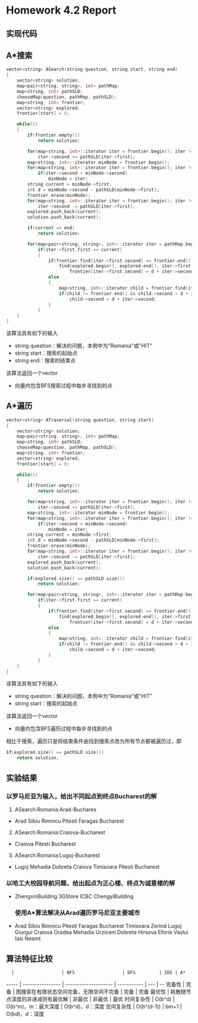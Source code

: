# Homework 4.2 Report

## 实现代码

## A*搜索

```c++
vector<string> ASearch(string question, string start, string end)
{
    vector<string> solution;
    map<pair<string, string>, int> pathMap;
    map<string, int> pathSLD;
    chooseMap(question, pathMap, pathSLD);
    map<string, int> frontier;
    vector<string> explored;
    frontier[start] = 0;

    while(1)
    {
        if(frontier.empty())
            return solution;

        for(map<string, int>::iterator iter = frontier.begin(); iter != frontier.end(); iter++)
            iter->second += pathSLD[iter->first];
        map<string, int>::iterator minNode = frontier.begin();
        for(map<string, int>::iterator iter = frontier.begin(); iter != frontier.end(); iter++)
            if(iter->second < minNode->second)
                minNode = iter;
        string current = minNode->first;
        int d = minNode->second - pathSLD[minNode->first];
        frontier.erase(minNode);
        for(map<string, int>::iterator iter = frontier.begin(); iter != frontier.end(); iter++)
            iter->second -= pathSLD[iter->first];
        explored.push_back(current);
        solution.push_back(current);

        if(current == end)
            return solution;

        for(map<pair<string, string>, int>::iterator iter = pathMap.begin(); iter != pathMap.end(); iter++)
            if(iter->first.first == current)
            {
                if(frontier.find(iter->first.second) == frontier.end() &&
                    find(explored.begin(), explored.end(), iter->first.second) == explored.end())
                        frontier[iter->first.second] = d + iter->second;
                else
                {
                    map<string, int>::iterator child = frontier.find(iter->first.second);
                    if(child != frontier.end() && child->second > d + iter->second)
                        child->second = d + iter->second;
                }
            }
    }
}
```

该算法具有如下的输入

- string question：解决的问题，本例中为"Romania"或"HIT"
- string start：搜索的起始点
- string end：搜索的结束点

该算法返回一个vector

- 向量内包含BFS搜索过程中每步寻找到的点

## A*遍历

```c++
vector<string> ATraversal(string question, string start)
{
    vector<string> solution;
    map<pair<string, string>, int> pathMap;
    map<string, int> pathSLD;
    chooseMap(question, pathMap, pathSLD);
    map<string, int> frontier;
    vector<string> explored;
    frontier[start] = 0;

    while(1)
    {
        if(frontier.empty())
            return solution;

        for(map<string, int>::iterator iter = frontier.begin(); iter != frontier.end(); iter++)
            iter->second += pathSLD[iter->first];
        map<string, int>::iterator minNode = frontier.begin();
        for(map<string, int>::iterator iter = frontier.begin(); iter != frontier.end(); iter++)
            if(iter->second < minNode->second)
                minNode = iter;
        string current = minNode->first;
        int d = minNode->second - pathSLD[minNode->first];
        frontier.erase(minNode);
        for(map<string, int>::iterator iter = frontier.begin(); iter != frontier.end(); iter++)
            iter->second -= pathSLD[iter->first];
        explored.push_back(current);
        solution.push_back(current);

        if(explored.size() == pathSLD.size())
            return solution;

        for(map<pair<string, string>, int>::iterator iter = pathMap.begin(); iter != pathMap.end(); iter++)
            if(iter->first.first == current)
            {
                if(frontier.find(iter->first.second) == frontier.end() &&
                    find(explored.begin(), explored.end(), iter->first.second) == explored.end())
                        frontier[iter->first.second] = d + iter->second;
                else
                {
                    map<string, int>::iterator child = frontier.find(iter->first.second);
                    if(child != frontier.end() && child->second > d + iter->second)
                        child->second = d + iter->second;
                }
            }
    }
}
```

该算法具有如下的输入

- string question：解决的问题，本例中为"Romania"或"HIT"
- string start：搜索的起始点

该算法返回一个vector

- 向量内包含BFS遍历过程中每步寻找到的点

相比于搜索，遍历只是将结束条件由找到搜索点改为所有节点都被遍历过，即

```c++
if(explored.size() == pathSLD.size())
    return solution;
```

## 实验结果

### 以罗马尼亚为输入，给出不同起点到终点Bucharest的解

1. ASearch:Romania:Arad-Buchares

  - Arad Sibiu Rimnicu Pitesti Faragas Bucharest

2. ASearch:Romania:Craiova-Bucharest

  - Craiova Pitesti Bucharest

3. ASearch:Romania:Lugoj-Bucharest

  - Lugoj Mehadia Dobreta Craiova Timisoara Pitesti Bucharest

### 以哈工大校园导航问题，给出起点为正心楼、终点为诚意楼的解

- ZhengxinBuilding 3GStore ICBC ChengyiBuilding

  ### 使用A*算法解决从Arad遍历罗马尼亚主要城市

- Arad Sibiu Rimnicu Pitesti Faragas Bucharest Timisoara Zerind Lugoj Giurgui Craiova Oradea Mehadia Urziceni Dobreta Hirsova Eforie Vaslui Iasi Neamt

## 算法特征比较

      |                  | BFS                  | DFS         | IDS | A*
----- | ---------------- | -------------------- | ----------- | --- | --
完备性   | 完备               | 图搜索在有限状态空间完备，无限空间不完备 | 完备          | 完备
最优性   | 耗散随节点深度的非递减则有最优解 | 非最优                  | 非最优         | 最优
时间复杂性 | O(b^d)           | O(b^m)，m：最大深度        | O(b^d)，d：深度
空间复杂性 | O(b^(d-1))       | bm+1                 | O(bd)，d：深度
